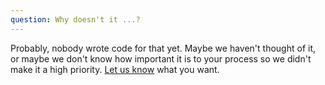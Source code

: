 ```yaml
---
question: Why doesn't it ...?
---
```

Probably, nobody wrote code for that yet.  Maybe we haven't thought of it, or maybe we don't know how important it is to your process so we didn't make it a high priority.  [Let us know](/contact) what you want.
